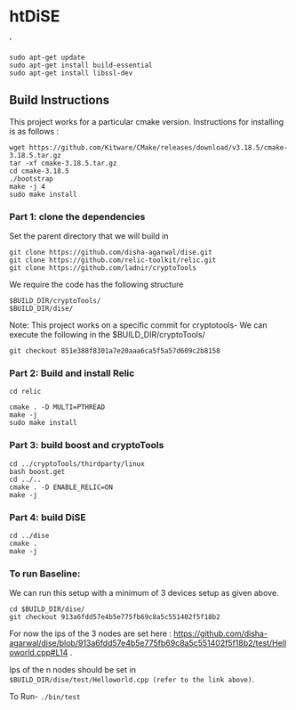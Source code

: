 # htDiSE
'
```
sudo apt-get update
sudo apt-get install build-essential
sudo apt-get install libssl-dev
```

## Build Instructions
This project works for a particular cmake version. Instructions for installing is as follows :

```
wget https://github.com/Kitware/CMake/releases/download/v3.18.5/cmake-3.18.5.tar.gz
tar -xf cmake-3.18.5.tar.gz
cd cmake-3.18.5
./bootstrap
make -j 4
sudo make install 
```

### Part 1: clone the dependencies               
Set the parent directory that we will build in
```
git clone https://github.com/disha-agarwal/dise.git
git clone https://github.com/relic-toolkit/relic.git
git clone https://github.com/ladnir/cryptoTools
```

We require the code has the following structure 
```
$BUILD_DIR/cryptoTools/
$BUILD_DIR/dise/
```

Note: This project works on a specific commit for cryptotools-
We can execute the following in the $BUILD_DIR/cryptoTools/ 

```
git checkout 851e388f8301a7e20aaa6ca5f5a57d609c2b8158
```

### Part 2: Build and install Relic              

```
cd relic

cmake . -D MULTI=PTHREAD
make -j
sudo make install
```


### Part 3: build boost and cryptoTools          
```
cd ../cryptoTools/thirdparty/linux
bash boost.get
cd ../..
cmake . -D ENABLE_RELIC=ON 
make -j
```


### Part 4: build DiSE                           
```
cd ../dise
cmake .
make -j
```


### To run Baseline:
We can run this setup with a minimum of 3 devices setup as given above. 
```
cd $BUILD_DIR/dise/
git checkout 913a6fdd57e4b5e775fb69c8a5c551402f5f18b2
```

For now the ips of the 3 nodes are set here : https://github.com/disha-agarwal/dise/blob/913a6fdd57e4b5e775fb69c8a5c551402f5f18b2/test/Helloworld.cpp#L14 .


Ips of the n nodes should be set in  
```$BUILD_DIR/dise/test/Helloworld.cpp (refer to the link above)```.
 
To Run- `./bin/test`
